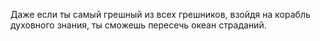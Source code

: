 Даже если ты самый грешный из всех грешников, взойдя на корабль духовного знания, ты сможешь пересечь океан страданий.